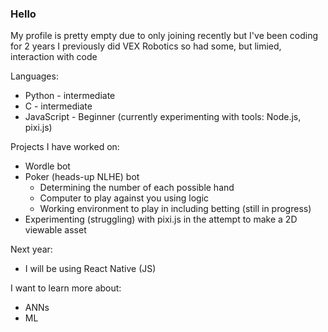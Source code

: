 ### Hello 
My profile is pretty empty due to only joining recently but I've been coding for 2 years
I previously did VEX Robotics so had some, but limied, interaction with code 

Languages: 
- Python - intermediate 
- C - intermediate 
- JavaScript - Beginner (currently experimenting with tools: Node.js, pixi.js) 

Projects I have worked on: 
- Wordle bot 
- Poker (heads-up NLHE) bot  
  - Determining the number of each possible hand 
  -  Computer to play against you using logic 
  -  Working environment to play in including betting (still in progress) 
- Experimenting (struggling) with pixi.js in the attempt to make a 2D viewable asset 

Next year: 
- I will be using React Native (JS) 

I want to learn more about: 
- ANNs 
- ML 
